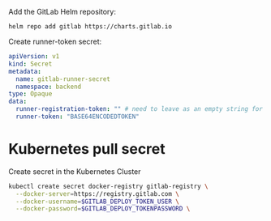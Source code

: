 Add the GitLab Helm repository:

`helm repo add gitlab https://charts.gitlab.io`

Create runner-token secret:

```yaml
apiVersion: v1
kind: Secret
metadata:
  name: gitlab-runner-secret
  namespace: backend
type: Opaque
data:
  runner-registration-token: "" # need to leave as an empty string for compatibility reasons
  runner-token: "BASE64ENCODEDTOKEN"
```

# Kubernetes pull secret

Create secret in the Kubernetes Cluster
```bash
kubectl create secret docker-registry gitlab-registry \
  --docker-server=https://registry.gitlab.com \
  --docker-username=$GITLAB_DEPLOY_TOKEN_USER \
  --docker-password=$GITLAB_DEPLOY_TOKENPASSWORD \
```